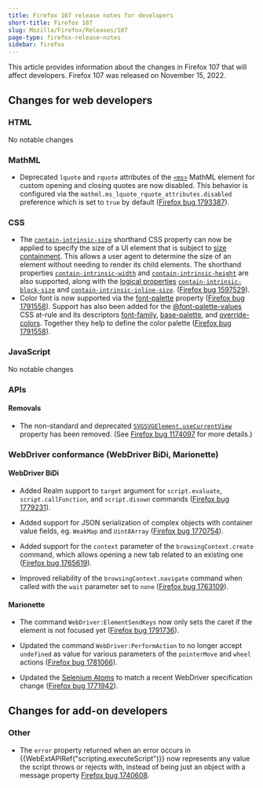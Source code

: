 ```yaml
---
title: Firefox 107 release notes for developers
short-title: Firefox 107
slug: Mozilla/Firefox/Releases/107
page-type: firefox-release-notes
sidebar: firefox
---
```


This article provides information about the changes in Firefox 107 that will affect developers. Firefox 107 was released on November 15, 2022.

## Changes for web developers

### HTML

No notable changes

### MathML

- Deprecated `lquote` and `rquote` attributes of the [`<ms>`](/en-US/docs/Web/MathML/Reference/Element/ms) MathML element for custom opening and closing quotes are now disabled.
  This behavior is configured via the `mathml.ms_lquote_rquote_attributes.disabled` preference which is set to `true` by default ([Firefox bug 1793387](https://bugzil.la/1793387)).

### CSS

- The [`contain-intrinsic-size`](/en-US/docs/Web/CSS/contain-intrinsic-size) shorthand CSS property can now be applied to specify the size of a UI element that is subject to [size containment](/en-US/docs/Web/CSS/CSS_containment/Using_CSS_containment#size_containment).
  This allows a user agent to determine the size of an element without needing to render its child elements.
  The shorthand properties [`contain-intrinsic-width`](/en-US/docs/Web/CSS/contain-intrinsic-width) and [`contain-intrinsic-height`](/en-US/docs/Web/CSS/contain-intrinsic-height) are also supported, along with the [logical properties](/en-US/docs/Web/CSS/CSS_logical_properties_and_values) [`contain-intrinsic-block-size`](/en-US/docs/Web/CSS/contain-intrinsic-block-size) and [`contain-intrinsic-inline-size`](/en-US/docs/Web/CSS/contain-intrinsic-inline-size).
  ([Firefox bug 1597529](https://bugzil.la/1597529)).
- Color font is now supported via the [font-palette](/en-US/docs/Web/CSS/font-palette) property ([Firefox bug 1791558](https://bugzil.la/1791558)). Support has also been added for the [@font-palette-values](/en-US/docs/Web/CSS/@font-palette-values) CSS at-rule and its descriptors [font-family](/en-US/docs/Web/CSS/@font-palette-values/font-family), [base-palette](/en-US/docs/Web/CSS/@font-palette-values/base-palette), and [override-colors](/en-US/docs/Web/CSS/@font-palette-values/override-colors). Together they help to define the color palette ([Firefox bug 1791558](https://bugzil.la/1791558)).

### JavaScript

No notable changes

### APIs

#### Removals

- The non-standard and deprecated [`SVGSVGElement.useCurrentView`](/en-US/docs/Web/API/SVGSVGElement#svgsvgelement.usecurrentview) property has been removed.
  (See [Firefox bug 1174097](https://bugzil.la/1174097) for more details.)

### WebDriver conformance (WebDriver BiDi, Marionette)

#### WebDriver BiDi

- Added Realm support to `target` argument for `script.evaluate`, `script.callFunction`, and `script.disown` commands ([Firefox bug 1779231](https://bugzil.la/1779231)).

- Added support for JSON serialization of complex objects with container value fields, eg. `WeakMap` and `Uint8Array` ([Firefox bug 1770754](https://bugzil.la/1770754)).

- Added support for the `context` parameter of the `browsingContext.create` command, which allows opening a new tab related to an existing one ([Firefox bug 1765619](https://bugzil.la/1765619)).

- Improved reliability of the `browsingContext.navigate` command when called with the `wait` parameter set to `none` ([Firefox bug 1763109](https://bugzil.la/1763109)).

#### Marionette

- The command `WebDriver:ElementSendKeys` now only sets the caret if the element is not focused yet ([Firefox bug 1791736](https://bugzil.la/1791736)).

- Updated the command `WebDriver:PerformAction` to no longer accept `undefined` as value for various parameters of the `pointerMove` and `wheel` actions ([Firefox bug 1781066](https://bugzil.la/1781066)).

- Updated the [Selenium Atoms](https://firefox-source-docs.mozilla.org/testing/marionette/SeleniumAtoms.html) to match a recent WebDriver specification change ([Firefox bug 1771942](https://bugzil.la/1771942)).

## Changes for add-on developers

### Other

- The `error` property returned when an error occurs in {{WebExtAPIRef("scripting.executeScript")}} now represents any value the script throws or rejects with, instead of being just an object with a message property [Firefox bug 1740608](https://bugzil.la/1740608).

